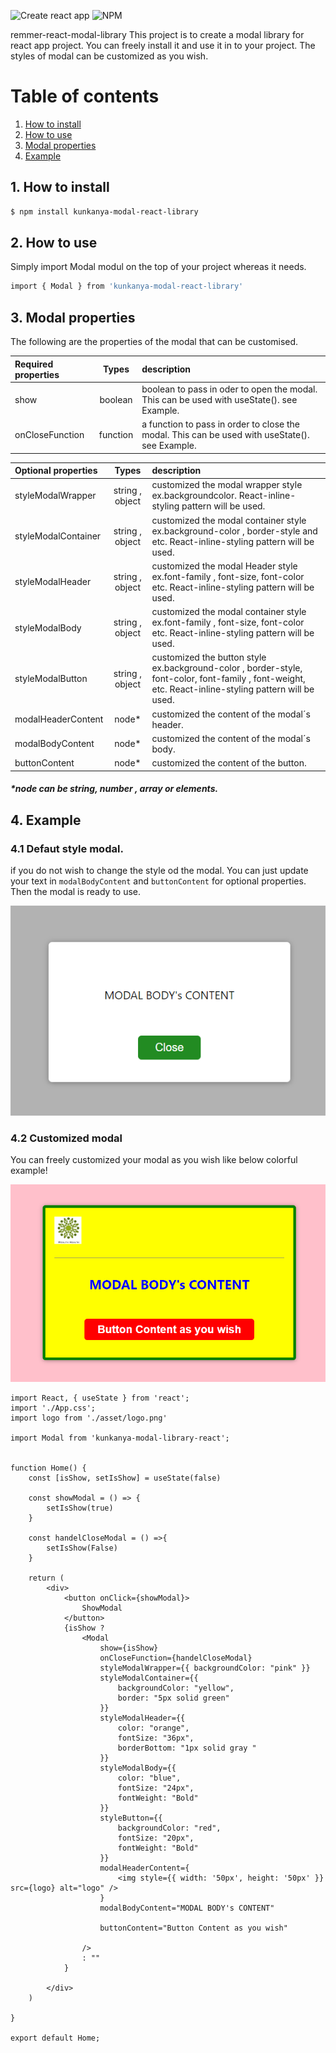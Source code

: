 ![Create react app](https://img.shields.io/badge/build_with-create_react_app-09D3AC?style=for-the-badge&logo=Create-React-App)
![NPM](https://img.shields.io/badge/npm-CB3837?style=for-the-badge&logo=npm&logoColor=white)

remmer-react-modal-library
This project is to create a modal library for react app project. You can freely install it and use it in to your project. The styles of modal can be customized as you wish. 

# Table of contents #
1. [How to install](#install)
2. [How to use](#usage)
3. [Modal properties](#properties)
4. [Example](#example)


## 1. <a name="install">How to install</a>
```bash 
$ npm install kunkanya-modal-react-library
```

## 2. <a name="usage">How to use</a>
Simply import Modal modul on the top of your project whereas it needs.

```bash
import { Modal } from 'kunkanya-modal-react-library'
```

## 3. <a name="properties">Modal properties</a>
The following are the properties of the modal that can be customised.


| Required properties       |       Types        |  description |
| :---                     |     :---:         |          :--- |
| show                     |    boolean         | boolean to pass in oder to open the modal. This can be used with useState(). see Example.
| onCloseFunction          |function            | a function to pass in order to close the modal. This can be used with useState(). see Example.

| Optional properties      |       Types        |  description  |
| :---                      |     :---:         |          :--- |
| styleModalWrapper        | string , object    |customized the modal wrapper style ex.backgroundcolor.  React-inline-styling pattern will be used.
| styleModalContainer      | string , object    | customized the modal container style ex.background-color , border-style and etc.   React-inline-styling pattern will be used.|
| styleModalHeader      | string , object    | customized the modal Header style ex.font-family , font-size, font-color etc.   React-inline-styling pattern will be used.|
| styleModalBody      | string , object    | customized the modal container style ex.font-family , font-size, font-color etc.     React-inline-styling pattern will be used.|
| styleModalButton         | string , object    | customized the button style ex.background-color , border-style, font-color, font-family , font-weight, etc.   React-inline-styling pattern will be used.
| modalHeaderContent       | node*              | customized the content of the modal´s header. 
| modalBodyContent         | node*              | customized the content of the modal´s body. 
| buttonContent            | node*              | customized the content of the button.  

##### *node can be string, number , array or elements.


## 4. <a name="example">Example</a>

### 4.1 Defaut style modal.
if you do not wish to change the style od the modal. You can just update your text in `modalBodyContent` and `buttonContent` for optional properties. Then the modal is ready to use. 

![This is a defautl style modal](./public/asset/defaultModal.png)


### 4.2 Customized modal
You can freely customized your modal as you wish like below colorful example!

![This is a customized style modal](./public/asset/customizedModal.png)

```reactJS
import React, { useState } from 'react';
import './App.css';
import logo from './asset/logo.png'

import Modal from 'kunkanya-modal-library-react';


function Home() {
    const [isShow, setIsShow] = useState(false)

    const showModal = () => {
        setIsShow(true)
    }

    const handelCloseModal = () =>{
        setIsShow(False)
    }

    return (
        <div>
            <button onClick={showModal}>
                ShowModal
            </button>
            {isShow ?
                <Modal
                    show={isShow}
                    onCloseFunction={handelCloseModal}
                    styleModalWrapper={{ backgroundColor: "pink" }}
                    styleModalContainer={{
                        backgroundColor: "yellow",
                        border: "5px solid green"
                    }}
                    styleModalHeader={{
                        color: "orange",
                        fontSize: "36px",
                        borderBottom: "1px solid gray "
                    }}
                    styleModalBody={{
                        color: "blue",
                        fontSize: "24px",
                        fontWeight: "Bold"
                    }}
                    styleButton={{
                        backgroundColor: "red",
                        fontSize: "20px",
                        fontWeight: "Bold"
                    }}
                    modalHeaderContent={
                        <img style={{ width: '50px', height: '50px' }} src={logo} alt="logo" />
                    }
                    modalBodyContent="MODAL BODY's CONTENT"

                    buttonContent="Button Content as you wish"

                />
                : ""
            }

        </div>
    )

}

export default Home;

```
